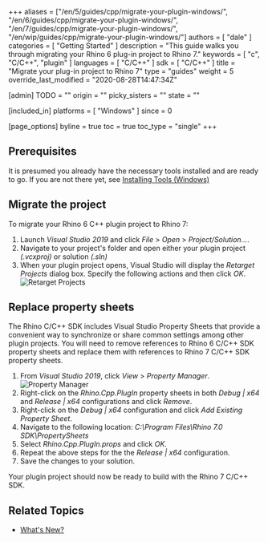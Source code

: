 +++
aliases = ["/en/5/guides/cpp/migrate-your-plugin-windows/", "/en/6/guides/cpp/migrate-your-plugin-windows/", "/en/7/guides/cpp/migrate-your-plugin-windows/", "/en/wip/guides/cpp/migrate-your-plugin-windows/"]
authors = [ "dale" ]
categories = [ "Getting Started" ]
description = "This guide walks you through migrating your Rhino 6 plug-in project to Rhino 7."
keywords = [ "c", "C/C++", "plugin" ]
languages = [ "C/C++" ]
sdk = [ "C/C++" ]
title = "Migrate your plug-in project to Rhino 7"
type = "guides"
weight = 5
override_last_modified = "2020-08-28T14:47:34Z"

[admin]
TODO = ""
origin = ""
picky_sisters = ""
state = ""

[included_in]
platforms = [ "Windows" ]
since = 0

[page_options]
byline = true
toc = true
toc_type = "single"
+++

## Prerequisites

It is presumed you already have the necessary tools installed and are ready to go.  If you are not there yet, see [Installing Tools (Windows)](/guides/cpp/installing-tools-windows)

## Migrate the project

To migrate your Rhino 6 C++ plugin project to Rhino 7:

   1. Launch *Visual Studio 2019* and click *File* > *Open* > *Project/Solution...*.
   2. Navigate to your project's folder and open either your plugin project *(.vcxproj)* or solution *(.sln)*
   3. When your plugin project opens, Visual Studio will display the *Retarget Projects* dialog box. Specify the following actions and then click *OK*.  
   ![*Retarget Projects*](/images/migrate-plugin-windows-cpp-02.png)

## Replace property sheets

The Rhino C/C++ SDK includes Visual Studio Property Sheets that provide a convenient way to synchronize or share common settings among other plugin projects. You will need to remove references to Rhino 6 C/C++ SDK property sheets and replace them with references to Rhino 7 C/C++ SDK property sheets.

   1. From *Visual Studio 2019*, click *View* > *Property Manager*.
      ![Property Manager](/images/migrate-plugin-windows-cpp-01.png)
   2. Right-click on the *Rhino.Cpp.PlugIn* property sheets in both *Debug &#124; x64* and *Release &#124; x64* configurations and click *Remove*.
   3. Right-click on the *Debug &#124; x64* configuration and click *Add Existing Property Sheet*.
   4. Navigate to the following location: *C:\Program Files\Rhino 7.0 SDK\PropertySheets*
   5. Select *Rhino.Cpp.PlugIn.props* and click *OK*.
   6. Repeat the above steps for the the *Release &#124; x64* configuration.
   7. Save the changes to your solution.

Your plugin project should now be ready to build with the Rhino 7 C/C++ SDK.

## Related Topics

- [What's New?](/guides/cpp/whats-new)

